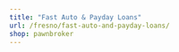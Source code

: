```yaml
---
title: "Fast Auto & Payday Loans"
url: /fresno/fast-auto-and-payday-loans/
shop: pawnbroker
---
```

